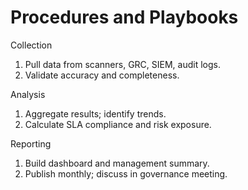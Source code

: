 # Procedures and Playbooks
Collection
1. Pull data from scanners, GRC, SIEM, audit logs.  
2. Validate accuracy and completeness.  

Analysis
1. Aggregate results; identify trends.  
2. Calculate SLA compliance and risk exposure.  

Reporting
1. Build dashboard and management summary.  
2. Publish monthly; discuss in governance meeting.
